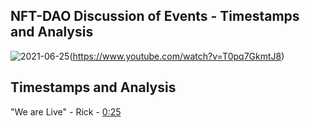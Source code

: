 

## NFT-DAO Discussion of Events - Timestamps and Analysis

![2021-06-25](https://user-images.githubusercontent.com/25156451/123429978-844c6100-d5bf-11eb-9063-8698b95afd8c.png)(https://www.youtube.com/watch?v=T0pq7GkmtJ8)

 ## Timestamps and Analysis

"We are Live" - Rick - [0:25](https://youtu.be/T0pq7GkmtJ8?t=25)
